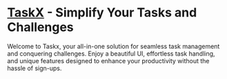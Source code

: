# [TaskX](https://xTask.vercel.app) - Simplify Your Tasks and Challenges

Welcome to Taskx, your all-in-one solution for seamless task management and conquering challenges. Enjoy a beautiful UI, effortless task handling, and unique features designed to enhance your productivity without the hassle of sign-ups.






